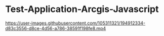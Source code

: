 # Test-Application-Arcgis-Javascript




https://user-images.githubusercontent.com/105311321/194912334-d83c3556-d8ce-4d56-a786-38591f198fe8.mp4

